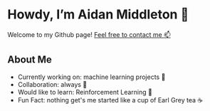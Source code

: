 # Howdy, I’m Aidan Middleton 👋
Welcome to my Github page!
[Feel free to contact me 📫](Aidan.Middleton@UTDallas.edu)

## About Me
 - Currently working on: machine learning projects 🤖
 - Collaboration: always 🤝
 - Would like to learn: Reinforcement Learning 🤔
 - Fun Fact: nothing get's me started like a cup of Earl Grey tea ☕

<!---
aidan-middleton/aidan-middleton is a ✨ special ✨ repository because its `README.md` (this file) appears on your GitHub profile.
You can click the Preview link to take a look at your changes.
Badges aquired from:
--->


